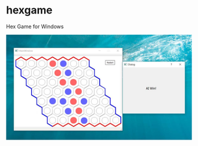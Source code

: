 # hexgame
Hex Game for Windows

![alt text](https://github.com/tangwanhu/hexgame/blob/master/HexGame_ScreenShot.jpg)
